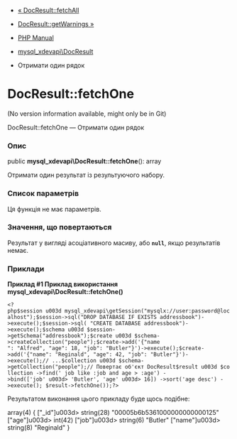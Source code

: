 - [« DocResult::fetchAll](mysql-xdevapi-docresult.fetchall.md)
- [DocResult::getWarnings »](mysql-xdevapi-docresult.getwarnings.md)

- [PHP Manual](index.md)
- [mysql_xdevapi\DocResult](class.mysql-xdevapi-docresult.md)
- Отримати один рядок

# DocResult::fetchOne

(No version information available, might only be in Git)

DocResult::fetchOne — Отримати один рядок

### Опис

public **mysql_xdevapi\DocResult::fetchOne**(): array

Отримати один результат із результуючого набору.

### Список параметрів

Ця функція не має параметрів.

### Значення, що повертаються

Результат у вигляді асоціативного масиву, або **`null`**, якщо
результатів немає.

### Приклади

**Приклад #1 Приклад використання
**mysql_xdevapi\DocResult::fetchOne()****

` <?php$session u003d mysql_xdevapi\getSession("mysqlx://user:password@localhost");$session->sql("DROP DATABASE IF EXISTS addressbook")->execute();$session->sql( "CREATE DATABASE addressbook")->execute();$schema u003d $session->getSchema("addressbook");$create u003d $schema->createCollection("people");$create->add('{"name ": "Alfred", "age": 18, "job": "Butler"}')->execute();$create->add('{"name": "Reginald", "age": 42, "job": "Butler"}')->execute();// ...$collection u003d $schema->getCollection("people");// Повертає об'єкт DocResult$result u003d $collection ->find(' job like :job and age > :age') ->bind(['job' u003d> 'Butler', 'age' u003d> 16]) ->sort('age desc') ->execute(); $result->fetchOne());?> `

Результатом виконання цього прикладу буде щось подібне:

array(4) {
["_id"]u003d>
string(28) "00005b6b5361000000000000125"
["age"]u003d>
int(42)
["job"]u003d>
string(6) "Butler"
["name"]u003d>
string(8) "Reginald"
}
